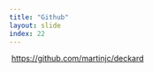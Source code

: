 ```yaml
---
title: "Github"
layout: slide
index: 22
---
```


<section>
    <img src="media/github.png" alt="">
    <a href="https://github.com/martinjc/deckard">https://github.com/martinjc/deckard</a>
</section>
